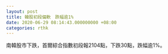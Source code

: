 ```yaml
---
layout: post
title: 韓股初段偏軟　跌幅逾1%
date: 2020-06-29 08:14:43.000000000 +08:00
categories: rthk
---
```


南韓股市下跌，首爾綜合指數初段報2104點，下跌30點，跌幅逾1%。
